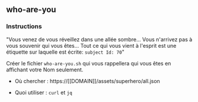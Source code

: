 ## who-are-you

### Instructions

"Vous venez de vous réveillez dans une allée sombre...
Vous n'arrivez pas à vous souvenir qui vous êtes...
Tout ce qui vous vient à l'esprit est une étiquette sur laquelle est écrite: `subject Id: 70`"

Créer le fichier `who-are-you.sh` qui vous rappellera qui vous êtes en affichant votre Nom seulement.

- Où chercher : https://[[DOMAIN]]/assets/superhero/all.json

- Quoi utiliser : `curl` et `jq`
